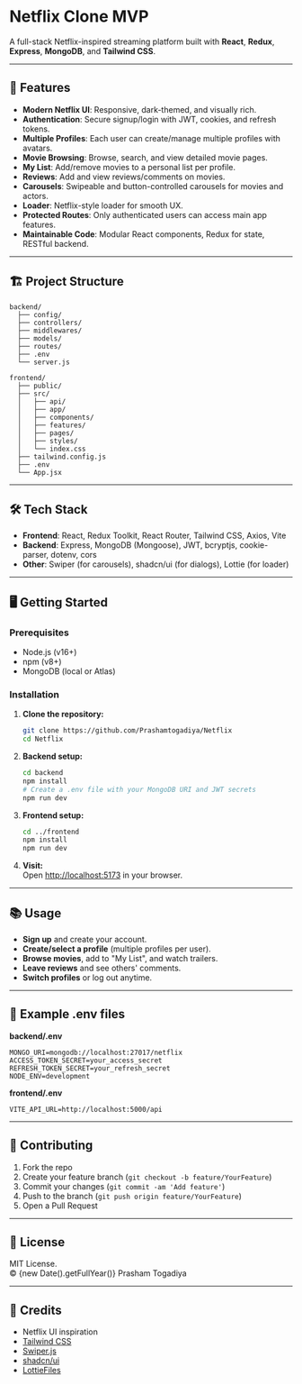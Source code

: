 # Netflix Clone MVP

A full-stack Netflix-inspired streaming platform built with **React**, **Redux**, **Express**, **MongoDB**, and **Tailwind CSS**.

---

## 🚀 Features

- **Modern Netflix UI**: Responsive, dark-themed, and visually rich.
- **Authentication**: Secure signup/login with JWT, cookies, and refresh tokens.
- **Multiple Profiles**: Each user can create/manage multiple profiles with avatars.
- **Movie Browsing**: Browse, search, and view detailed movie pages.
- **My List**: Add/remove movies to a personal list per profile.
- **Reviews**: Add and view reviews/comments on movies.
- **Carousels**: Swipeable and button-controlled carousels for movies and actors.
- **Loader**: Netflix-style loader for smooth UX.
- **Protected Routes**: Only authenticated users can access main app features.
- **Maintainable Code**: Modular React components, Redux for state, RESTful backend.

---

## 🏗️ Project Structure

```
backend/
  ├── config/
  ├── controllers/
  ├── middlewares/
  ├── models/
  ├── routes/
  ├── .env
  └── server.js

frontend/
  ├── public/
  ├── src/
  │   ├── api/
  │   ├── app/
  │   ├── components/
  │   ├── features/
  │   ├── pages/
  │   ├── styles/
  │   └── index.css
  ├── tailwind.config.js
  ├── .env
  └── App.jsx
```

---

## 🛠️ Tech Stack

- **Frontend**: React, Redux Toolkit, React Router, Tailwind CSS, Axios, Vite
- **Backend**: Express, MongoDB (Mongoose), JWT, bcryptjs, cookie-parser, dotenv, cors
- **Other**: Swiper (for carousels), shadcn/ui (for dialogs), Lottie (for loader)

---

## 🖥️ Getting Started

### Prerequisites

- Node.js (v16+)
- npm (v8+)
- MongoDB (local or Atlas)

### Installation

1. **Clone the repository:**
   ```sh
   git clone https://github.com/Prashamtogadiya/Netflix
   cd Netflix
   ```

2. **Backend setup:**
   ```sh
   cd backend
   npm install
   # Create a .env file with your MongoDB URI and JWT secrets
   npm run dev
   ```

3. **Frontend setup:**
   ```sh
   cd ../frontend
   npm install
   npm run dev
   ```

4. **Visit:**  
   Open [http://localhost:5173](http://localhost:5173) in your browser.

---

## 📚 Usage

- **Sign up** and create your account.
- **Create/select a profile** (multiple profiles per user).
- **Browse movies**, add to "My List", and watch trailers.
- **Leave reviews** and see others' comments.
- **Switch profiles** or log out anytime.

---

## 📝 Example .env files

**backend/.env**
```
MONGO_URI=mongodb://localhost:27017/netflix
ACCESS_TOKEN_SECRET=your_access_secret
REFRESH_TOKEN_SECRET=your_refresh_secret
NODE_ENV=development
```

**frontend/.env**
```
VITE_API_URL=http://localhost:5000/api
```

---

## 🤝 Contributing

1. Fork the repo
2. Create your feature branch (`git checkout -b feature/YourFeature`)
3. Commit your changes (`git commit -am 'Add feature'`)
4. Push to the branch (`git push origin feature/YourFeature`)
5. Open a Pull Request

---

## 📄 License

MIT License.  
© {new Date().getFullYear()} Prasham Togadiya

---

## 🙏 Credits

- Netflix UI inspiration
- [Tailwind CSS](https://tailwindcss.com/)
- [Swiper.js](https://swiperjs.com/)
- [shadcn/ui](https://ui.shadcn.com/)
- [LottieFiles](https://lottiefiles.com/)
